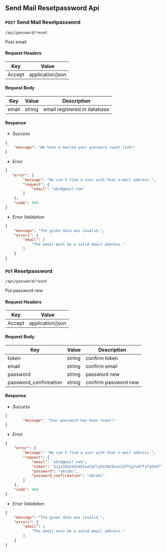 ## Send Mail Resetpassword Api

### `POST` Send Mail Resetpassword
```
/api/password/reset
```
Post email
#### Request Headers
| Key | Value | 
|---|---|
| Accept | application/json

#### Request Body
| Key | Value | Description |
|---|---|---|
| email | string | email registered in database |

#### Response

* _Success_
``` json
{
    "message": "We have e-mailed your password reset link!"
}
```

* _Error_
``` json
{
   "error": {
        "message": "We can't find a user with that e-mail address.",
        "request": {
            "email": "abc@gmail.com"
        }
    },
    "code": 404
}
```

* _Error Validation_
``` json
{
    "message": "The given data was invalid.",
    "errors": {
        "email": [
            "The email must be a valid email address."
        ]
    }
}
```

### `PUT` Resetpassword
```
/api/password/reset
```
Put password new
#### Request Headers
| Key | Value | 
|---|---|
| Accept | application/json

#### Request Body
| Key | Value | Description |
|---|---|---|
|token | string | confirm token |
|email | string | confirm email |
|password | string | password new |
|password_confirmation| string | confirm password new |

#### Response

* _Success_
``` json
{
        "message": "Your password has been reset!"
}
```

* _Error_
``` json
{
    "error": {
        "message": "We can't find a user with that e-mail address.",
        "request": {
            "email": "abc@gmail.com",
            "token": "$2y$10$XiUV45Zvwl6ftyDStNz9vexS2FTsg7u4TfjFq9ebfYtTikWchcwoa",
            "password": "abcabc",
            "password_confirmation": "abcabc"
        }
    },
    "code": 404
}
```

* _Error Validation_
``` json
{
    "message": "The given data was invalid.",
    "errors": {
        "email": [
            "The email must be a valid email address."
        ]
    }
}
```